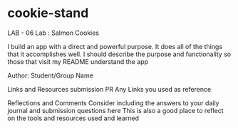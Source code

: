 # cookie-stand

LAB - 06
Lab : Salmon Cookies

I build an app with a direct and powerful purpose. It does all of the things that it accomplishes well. I should describe the purpose and functionality so those that visit my README understand the app

Author: Student/Group Name

Links and Resources
submission PR
Any Links you used as reference

Reflections and Comments
Consider including the answers to your daily journal and submission questions here
This is also a good place to reflect on the tools and resources used and learned